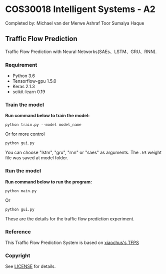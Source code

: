 # COS30018 Intelligent Systems - A2
Completed by:
Michael van der Merwe
Ashraf Toor
Sumaiya Haque

## Traffic Flow Prediction
Traffic Flow Prediction with Neural Networks(SAEs、LSTM、GRU、RNN).

### Requirement
- Python 3.6    
- Tensorflow-gpu 1.5.0  
- Keras 2.1.3
- scikit-learn 0.19

### Train the model

**Run command below to train the model:**

```
python train.py --model model_name
```

Or for more control

```
python gui.py
```

You can choose "lstm", "gru", "rnn" or "saes" as arguments. The ```.h5``` weight file was saved at model folder.


### Run the model

**Run command below to run the program:**

```
python main.py
```

Or

```
python gui.py
```

These are the details for the traffic flow prediction experiment.


### Reference

This Traffic Flow Prediction System is based on [xiaochus's TFPS][xiaochus_TFPS_link]

[xiaochus_TFPS_link]: https://github.com/xiaochus/TrafficFlowPrediction


### Copyright
See [LICENSE](LICENSE) for details.

